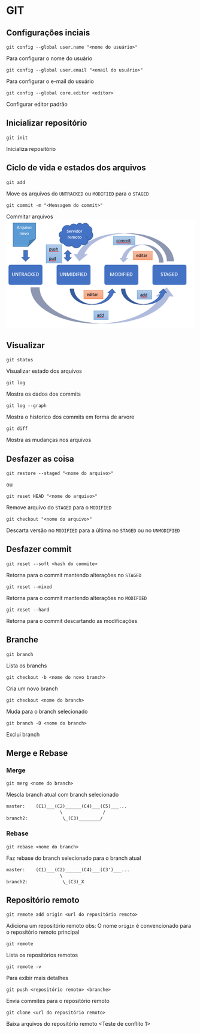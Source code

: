 # GIT
## Configurações inciais
```
git config --global user.name "<nome do usuário>"
```
Para configurar o nome do usuário
```
git config --global user.email "<email do usuário>"
```
Para configurar o e-mail do usuário
```
git config --global core.editor <editor>
```
Configurar editor padrão
## Inicializar repositório
```
git init
```
Inicializa repositório
## Ciclo de vida e estados dos arquivos
```
git add
```
Move os arquivos do `UNTRACKED` ou `MODIFIED` para o `STAGED`
```
git commit -m "<Mensagem do commit>"
```
Commitar arquivos
![Imagen 01](./img01.png)
## Visualizar
```
git status
```
Visualizar estado dos arquivos
```
git log
```
Mostra os dados dos commits
```
git log --graph
```
Mostra o historico dos commits em forma de arvore
```
git diff
```
Mostra as mudanças nos arquivos
## Desfazer as coisa
```
git restore --staged "<nome do arquivo>"
```
ou
```
git reset HEAD "<nome do arquivo>"
```
Remove arquivo do `STAGED` para o `MODIFIED`
```
git checkout "<nome do arquivo>"
```
Descarta versão no `MODIFIED` para a última no `STAGED` ou no `UNMODIFIED`  
## Desfazer commit
```
git reset --soft <hash do commite>
```
Retorna para o commit mantendo alterações no `STAGED`
```
git reset --mixed
```
Retorna para o commit mantendo alterações no `MODIFIED`
```
git reset --hard
```
Retorna para o commit descartando as modificações
## Branche
```
git branch
```
Lista os branchs
```
git checkout -b <nome do novo branch> 
```
Cria um novo branch
```
git checkout <nome do branch> 
```
Muda para o branch selecionado 
```
git branch -D <nome do branch>
```
Exclui branch
## Merge e Rebase
### Merge
```
git merg <nome do branch>
```
Mescla branch atual com branch selecionado
```
master:    (C1)___(C2)______(C4)___(C5)___...
                    \               /
branch2:             \_(C3)________/
```
### Rebase
```
git rebase <nome do branch>
```
Faz rebase do branch selecionado para o branch atual
```
master:    (C1)___(C2)______(C4)___(C3')___...
                    \
branch2:             \_(C3)_X
```
## Repositório remoto
```
git remote add origin <url do repositório remoto>
```
Adiciona um repositório remoto
obs: O nome `origin` é convencionado para o repositório remoto principal
```
git remote
```
Lista os repositórios remotos
```
git remote -v
```
Para exibir mais detalhes
```
git push <repositório remoto> <branche>
```
Envia commites para o repositório remoto
```
git clone <url do repositório remoto>
```
Baixa arquivos do repositório remoto
<Teste de conflito 1>